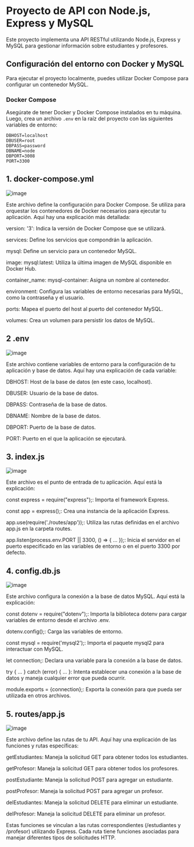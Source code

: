 # Proyecto de API con Node.js, Express y MySQL

Este proyecto implementa una API RESTful utilizando Node.js, Express y MySQL para gestionar información sobre estudiantes y profesores.

## Configuración del entorno con Docker y MySQL

Para ejecutar el proyecto localmente, puedes utilizar Docker Compose para configurar un contenedor MySQL.

### Docker Compose

Asegúrate de tener Docker y Docker Compose instalados en tu máquina. Luego, crea un archivo `.env` en la raíz del proyecto con las siguientes variables de entorno:

```env
DBHOST=localhost
DBUSER=root
DBPASS=password
DBNAME=node
DBPORT=3008
PORT=3300
```

## 1. docker-compose.yml

![image](https://github.com/cesar18012/NodeExpres/assets/122441597/ee5082a6-7d8b-4a14-98cb-a1c2172ac6ea)


Este archivo define la configuración para Docker Compose. Se utiliza para orquestar los contenedores de Docker necesarios para ejecutar tu aplicación. Aquí hay una explicación más detallada:

version: '3': Indica la versión de Docker Compose que se utilizará.

services: Define los servicios que compondrán la aplicación.

mysql: Define un servicio para un contenedor MySQL.

image: mysql:latest: Utiliza la última imagen de MySQL disponible en Docker Hub.

container_name: mysql-container: Asigna un nombre al contenedor.

environment: Configura las variables de entorno necesarias para MySQL, como la contraseña y el usuario.

ports: Mapea el puerto del host al puerto del contenedor MySQL.

volumes: Crea un volumen para persistir los datos de MySQL.


## 2 .env

![image](https://github.com/cesar18012/NodeExpres/assets/122441597/f135a312-695c-454f-b3d9-8c483dcca94b)


Este archivo contiene variables de entorno para la configuración de tu aplicación y base de datos. Aquí hay una explicación de cada variable:

DBHOST: Host de la base de datos (en este caso, localhost).

DBUSER: Usuario de la base de datos.

DBPASS: Contraseña de la base de datos.

DBNAME: Nombre de la base de datos.

DBPORT: Puerto de la base de datos.

PORT: Puerto en el que la aplicación se ejecutará.



## 3. index.js

![image](https://github.com/cesar18012/NodeExpres/assets/122441597/080f18cf-f669-4420-bacd-43e6d2b3f14d)


Este archivo es el punto de entrada de tu aplicación. Aquí está la explicación:

const express = require("express");: Importa el framework Express.

const app = express();: Crea una instancia de la aplicación Express.

app.use(require('./routes/app'));: Utiliza las rutas definidas en el archivo app.js en la carpeta routes.

app.listen(process.env.PORT || 3300, () => { ... });: Inicia el servidor en el puerto especificado en las variables de entorno o en el puerto 3300 por defecto.


## 4. config.db.js

![image](https://github.com/cesar18012/NodeExpres/assets/122441597/d8508b36-6336-4c22-8f97-46a0fbc5bb68)


Este archivo configura la conexión a la base de datos MySQL. Aquí está la explicación:

const dotenv = require("dotenv");: Importa la biblioteca dotenv para cargar variables de entorno desde el archivo .env.

dotenv.config();: Carga las variables de entorno.

const mysql = require('mysql2');: Importa el paquete mysql2 para interactuar con MySQL.

let connection;: Declara una variable para la conexión a la base de datos.

try { ... } catch (error) { ... }: Intenta establecer una conexión a la base de datos y maneja cualquier error que pueda ocurrir.

module.exports = {connection};: Exporta la conexión para que pueda ser utilizada en otros archivos.


## 5. routes/app.js

![image](https://github.com/cesar18012/NodeExpres/assets/122441597/f799ed4f-e7e3-447a-a52f-cd7d4f52d5ed)


Este archivo define las rutas de tu API. Aquí hay una explicación de las funciones y rutas específicas:

getEstudiantes: Maneja la solicitud GET para obtener todos los estudiantes.

getProfesor: Maneja la solicitud GET para obtener todos los profesores.

postEstudiante: Maneja la solicitud POST para agregar un estudiante.

postProfesor: Maneja la solicitud POST para agregar un profesor.

delEstudiantes: Maneja la solicitud DELETE para eliminar un estudiante.

delProfesor: Maneja la solicitud DELETE para eliminar un profesor.

Estas funciones se vinculan a las rutas correspondientes (/estudiantes y /profesor) utilizando Express. Cada ruta tiene funciones asociadas para manejar diferentes tipos de solicitudes HTTP.
